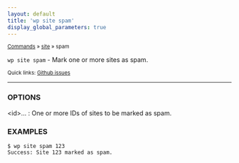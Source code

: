 ```yaml
---
layout: default
title: 'wp site spam'
display_global_parameters: true
---
```


<small>[Commands](/commands/) &raquo; [site](/commands/site/) &raquo; spam</small>

`wp site spam` - Mark one or more sites as spam.

<small>Quick links: <a href="https://github.com/wp-cli/wp-cli/issues?q=is%3Aopen+label%3Acommand%3Asite-spam+sort%3Aupdated-desc">Github issues</a></small>

<hr />

### OPTIONS

&lt;id&gt;...
: One or more IDs of sites to be marked as spam.

### EXAMPLES

    $ wp site spam 123
    Success: Site 123 marked as spam.



